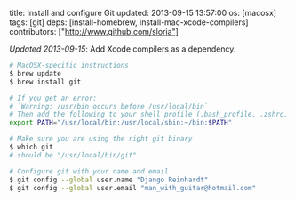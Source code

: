 title: Install and configure Git
updated: 2013-09-15 13:57:00
os: [macosx]
tags: [git]
deps: [install-homebrew, install-mac-xcode-compilers]
contributors: ["http://www.github.com/sloria"] 

*Updated 2013-09-15*: Add Xcode compilers as a dependency.

```bash
# MacOSX-specific instructions
$ brew update
$ brew install git
```

```bash
# If you get an error:
# `Warning: /usr/bin occurs before /usr/local/bin`
# Then add the following to your shell profile (.bash_profile, .zshrc, etc.)
export PATH="/usr/local/bin:/usr/local/sbin:~/bin:$PATH"
```

```bash
# Make sure you are using the right git binary
$ which git
# should be "/usr/local/bin/git"
```

```bash
# Configure git with your name and email
$ git config --global user.name "Django Reinhardt"
$ git config --global user.email "man_with_guitar@hotmail.com"
```
